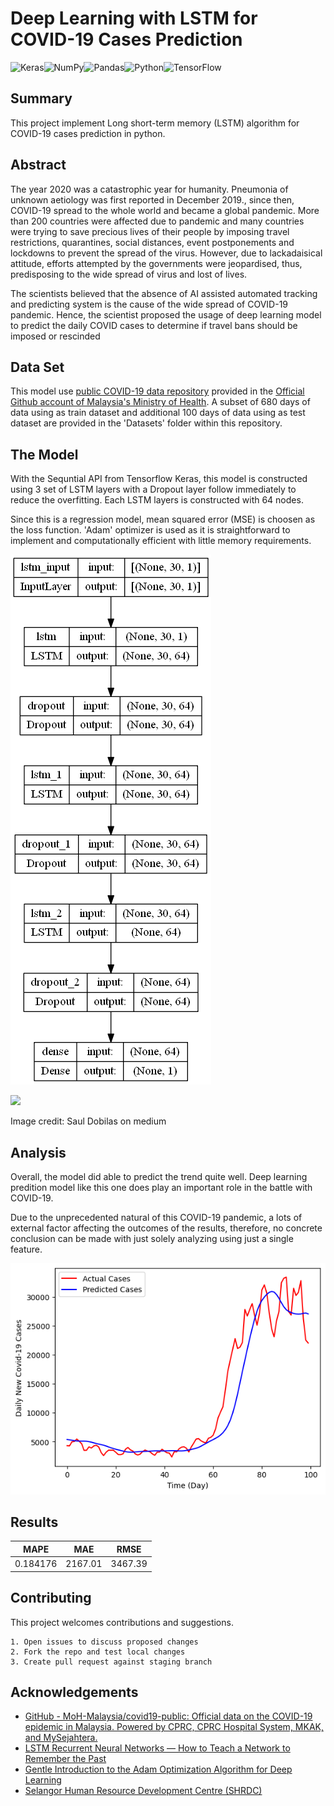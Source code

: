 
# Deep Learning with LSTM for COVID-19 Cases Prediction

![Keras](https://img.shields.io/badge/Keras-%23D00000.svg?style=for-the-badge&logo=Keras&logoColor=white)![NumPy](https://img.shields.io/badge/numpy-%23013243.svg?style=for-the-badge&logo=numpy&logoColor=white)![Pandas](https://img.shields.io/badge/pandas-%23150458.svg?style=for-the-badge&logo=pandas&logoColor=white)![Python](https://img.shields.io/badge/python-3670A0?style=for-the-badge&logo=python&logoColor=ffdd54)![TensorFlow](https://img.shields.io/badge/TensorFlow-%23FF6F00.svg?style=for-the-badge&logo=TensorFlow&logoColor=white)

## Summary
This project implement Long short-term memory (LSTM) algorithm for COVID-19 cases prediction in python.

## Abstract
The year 2020 was a catastrophic year for humanity. Pneumonia of unknown 
aetiology was first reported in December 2019., since then, COVID-19 spread to 
the whole world and became a global pandemic. More than 200 countries were 
affected due to pandemic and many countries were trying to save precious lives 
of their people by imposing travel restrictions, quarantines, social distances, event 
postponements and lockdowns to prevent the spread of the virus. However, due 
to lackadaisical attitude, efforts attempted by the governments were jeopardised, 
thus, predisposing to the wide spread of virus and lost of lives. 

The scientists believed that the absence of AI assisted automated tracking and 
predicting system is the cause of the wide spread of COVID-19 pandemic. Hence, 
the scientist proposed the usage of deep learning model to predict the daily 
COVID cases to determine if travel bans should be imposed or rescinded

## Data Set
This model use [public COVID-19 data repository](https://github.com/MoH-Malaysia/covid19-public) provided in the [Official Github account of Malaysia's Ministry of Health](https://github.com/MoH-Malaysia). A subset of 680 days of data using as train dataset and additional 100 days of data using as test dataset are provided in the 'Datasets' folder within this repository.

## The Model
With the Sequntial API from Tensorflow Keras, this model is constructed using 3 set of LSTM layers with a Dropout layer follow immediately to reduce the overfitting. Each LSTM layers is constructed with 64 nodes. 

Since this is a regression model, mean squared error (MSE) is choosen as the loss function. 'Adam' optimizer is used as it is straightforward to implement and computationally efficient with little memory requirements.


![](https://github.com/liewwy19/Deep-Learning-with-LSTM-for-Covid19-Cases-Prediction/blob/main/model_summary.png?raw=True)

![](https://miro.medium.com/max/720/1*7cMfenu76BZCzdKWCfBABA.webp)

Image credit: Saul Dobilas on medium

## Analysis
Overall, the model did able to predict the trend quite well. Deep learning predition model like this one does play an important role in the battle with COVID-19. 

Due to the unprecedented natural of this COVID-19 pandemic, a lots of external factor affecting the outcomes of the results, therefore, no concrete conclusion can be made with just solely analyzing using just a single feature. 

![](https://github.com/liewwy19/Deep-Learning-with-LSTM-for-Covid19-Cases-Prediction/blob/main/chart_actual_vs_predicted.png?raw=True)

## Results
| MAPE | MAE | RMSE |
| --- | ---- | --- |
|  0.184176  |  2167.01 | 3467.39 |


## Contributing

This project welcomes contributions and suggestions. 

    1. Open issues to discuss proposed changes 
    2. Fork the repo and test local changes
    3. Create pull request against staging branch


## Acknowledgements

 - [GitHub - MoH-Malaysia/covid19-public: Official data on the COVID-19 epidemic in Malaysia. Powered by CPRC, CPRC Hospital System, MKAK, and MySejahtera.](https://github.com/MoH-Malaysia/covid19-public)
 - [LSTM Recurrent Neural Networks — How to Teach a Network to Remember the Past](https://towardsdatascience.com/lstm-recurrent-neural-networks-how-to-teach-a-network-to-remember-the-past-55e54c2ff22e)
 - [Gentle Introduction to the Adam Optimization Algorithm for Deep Learning](https://machinelearningmastery.com/adam-optimization-algorithm-for-deep-learning/)
 - [Selangor Human Resource Development Centre (SHRDC)](https://www.shrdc.org.my/)

